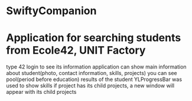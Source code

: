 # SwiftyCompanion
# Application for searching students from Ecole42, UNIT Factory
  type 42 login to see its information
  application can show main information about student(photo, contact information, skills, projects)
  you can see pool(period before education) results of the student
  YLProgressBar was used to show skills
  if project has its child projects, a new window will appear with its child projects
